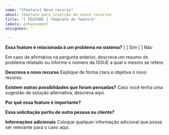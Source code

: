 ```yaml
---
name: "[Feature] Novo recurso"
about: Template para inserção de novos recursos
title: "[ FEATURE ] Template de feature"
labels: enhancement
assignees: ''

---
```


**Essa feature é relacionada á um problema no sistema?**
[ ] Sim
[ ] Não

Em caso de afirmativa na pergunta anterior, descreva um resumo do problema relatado ou informe o número da ISSUE a qual o mesmo se refere.

**Descreva o novo recurso**
Explique de forma clara e objetiva o novo recurso.

**Existem outras possiblidades que foram pensadas?**
Caso você tenha uma sugestão de solução alternativa, descreva aqui.

**Por quê essa feature é importante?**

**Essa solicitação partiu de outra pessoa ou cliente?**

**Informações adicionais**
Coloque qualquer informação adicional que possa ser relevante para o caso aqui.
